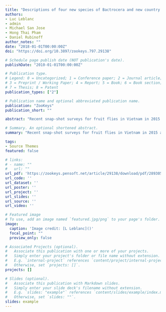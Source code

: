 ```yaml
---
title: "Descriptions of four new species of Bactrocera and new country records highlight the high biodiversity of fruit flies in Vietnam (Diptera, Tephritidae, Dacinae)"
authors:
- Luc Leblanc
- admin
- Michael San Jose
- Hong Thai Pham
- Daniel Rubinoff
author_notes: ""
date: "2018-01-01T00:00:00Z"
doi: "https://doi.org/10.3897/zookeys.797.29138"

# Schedule page publish date (NOT publication's date).
publishDate: "2010-01-01T00:00:00Z"

# Publication type.
# Legend: 0 = Uncategorized; 1 = Conference paper; 2 = Journal article;
# 3 = Preprint / Working Paper; 4 = Report; 5 = Book; 6 = Book section;
# 7 = Thesis; 8 = Patent
publication_types: ["2"]

# Publication name and optional abbreviated publication name.
publication: "ZooKeys"
publication_short: ""

abstract: "Recent snap-shot surveys for fruit flies in Vietnam in 2015 and 2017 using traps baited with the male Dacinae fruit fly lures methyl eugenol, cue-lure and zingerone, collected 56 species, including 11 new country records and another 11 undescribed species, four of which are described in this paper. This increases the number of described species known to occur in Vietnam from 78 to 93. Species accumulation curves, based on the Chao 2 mean estimate, suggest that we collected 60–85 % of the local fauna at the sites sampled, and that species diversity decreases with increasing latitude. The four new species are named: Bactrocera (Tetradacus) ernesti Leblanc & Doorenweerd sp. n., B. (Asiadacus) connecta Leblanc & Doorenweerd sp. n., B. (Parazeugodacus) clarifemur Leblanc & Doorenweerd sp. n., and B. (Bactrocera) adamantea Leblanc & Doorenweerd sp. n. In addition to morphological data COI DNA sequence data of both the COI-5P and COI-3P mitochondrial DNA gene regions is provided. Three of the four newly described species are morphologically and genetically easily distinguished from all other members of Dacini. Bactrocera clarifemur sp. n. is superficially similar to B. pendleburyi (Perkins) based on morphology, but there are several apomorphic characters to distinguish the two. Both COI and a segment of the nuclear gene Elongation Factor 1 alpha separate the two species as well."

# Summary. An optional shortened abstract.
summary: "Recent snap-shot surveys for fruit flies in Vietnam in 2015 and 2017 using traps baited with the male Dacinae fruit fly lures methyl eugenol, cue-lure and zingerone, collected 56 species, including 11 new country records and another 11 undescribed species, four of which are described in this paper."

tags:
- Source Themes
featured: false

# links:
# - name: ""
#   url: ""
url_pdf: 'https://zookeys.pensoft.net/article/29138/download/pdf/289305'
url_code: ''
url_dataset: ''
url_poster: ''
url_project: ''
url_slides: ''
url_source: ''
url_video: ''

# Featured image
# To use, add an image named `featured.jpg/png` to your page's folder. 
image:
  caption: 'Image credit: [L Leblanc]()'
  focal_point: ""
  preview_only: false

# Associated Projects (optional).
#   Associate this publication with one or more of your projects.
#   Simply enter your project's folder or file name without extension.
#   E.g. `internal-project` references `content/project/internal-project/index.md`.
#   Otherwise, set `projects: []`.
projects: []

# Slides (optional).
#   Associate this publication with Markdown slides.
#   Simply enter your slide deck's filename without extension.
#   E.g. `slides: "example"` references `content/slides/example/index.md`.
#   Otherwise, set `slides: ""`.
slides: example
---
```

